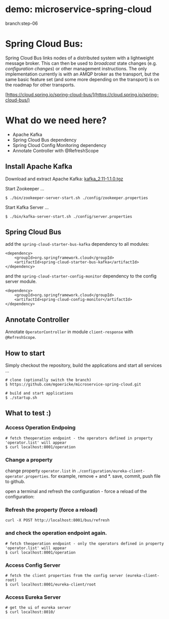 # demo: microservice-spring-cloud

branch:step-06


# Spring Cloud Bus:
 
Spring Cloud Bus links nodes of a distributed system with a lightweight message broker. This can then be used to *broadcast* state changes (e.g. *configuration changes*) or other management instructions. The only implementation currently is with an AMQP broker as the transport, but the same basic feature set (and some more depending on the transport) is on the roadmap for other transports.

[https://cloud.spring.io/spring-cloud-bus/](https://cloud.spring.io/spring-cloud-bus/)


# What do we need here?

* Apache Kafka 
* Spring Cloud Bus dependency
* Spring Cloud Config Monitoring dependency
* Annotate Controller with @RefreshScope

## Install Apache Kafka

Download and extract Apache Kafka: [kafka_2.11-1.1.0.tgz](https://www.apache.org/dyn/closer.cgi?path=/kafka/1.1.0/kafka_2.11-1.1.0.tgz)

Start Zookeeper ...
```
$ ./bin/zookeeper-server-start.sh ./config/zookeeper.properties
```

Start Kafka Server ...
```
$ ./bin/kafka-server-start.sh ./config/server.properties
```

##  Spring Cloud Bus

add the `spring-cloud-starter-bus-kafka` dependency to all modules:

```
<dependency>
    <groupId>org.springframework.cloud</groupId>
    <artifactId>spring-cloud-starter-bus-kafka</artifactId>
</dependency>
```

and the `spring-cloud-starter-config-monitor` dependency to the config server module.

```
<dependency>
    <groupId>org.springframework.cloud</groupId>
    <artifactId>spring-cloud-config-monitor</artifactId>
</dependency>
```

## Annotate Controller

Annotate `OperatorController` in module `client-response` with `@RefreshScope`.

## How to start

Simply checkout the repository, build the applications and start all services ...

```
# clone (optionally switch the branch)
$ https://github.com/mgoericke/microservice-spring-cloud.git

# build and start applications
$ ./startup.sh
```

## What to test :)


### Access Operation Endpoing
```
# fetch theoperation endpoint - the operators defined in property 'operator.list' will appear
$ curl localhost:8001/operation
```

### Change a property
change property `operator.list` in `./configuration/eureka-client-operator.properties`. for example, remove + and *. save, commit, push file to github.

open a terminal and refresh the configuration - force a reload of the configuration:

### Refresh the property (force a reload)
```
curl -X POST http://localhost:8001/bus/refresh 
```

### and check the operation endpoint again. 
```
# fetch theoperation endpoint - only the operators defined in property 'operator.list' will appear 
$ curl localhost:8001/operation
```

### Access Config Server

```
# fetch the client properties from the config server (eureka-client-root)
$ curl localhost:8001/eureka-client/root
```

### Access Eureka Server 
```
# get the ui of eureka server
$ curl localhost:8010/
```




